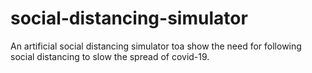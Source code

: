 # social-distancing-simulator
An artificial social distancing simulator toa show the need for following social distancing to slow the spread of covid-19.
